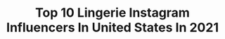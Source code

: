 ---
title: Top 10 Lingerie Instagram Influencers In United States In 2021
description: >-
  Find top lingerie Instagram influencers in United States in 2021. Most popular hashtags: #highheelslover #longlegs #nylons.
platform: Instagram
hits: 876
text_top: See the best Instagram accounts on inBeat.
text_bottom: Our search engine aggregates 876 Instagram influencers like this in United States for you to connect with.
profiles:
  - username: "yaumaryc"
    fullname: >-
      Yaumary Caceres
    bio: >-
      Digital Influencer/Model 📷 SEXY Fundadora/CEO; @dukesitas_lingerie CUENTA ALTERNA: @YAUMARYMODEL Imagen: @dukesproduction VER MAS DE MI⤵
    location: "United States"
    followers: 216861
    engagement: 312
    commentsToLikes: 0.042108
    id: ckf5s5vd5et340j23umvlaynp
    verified: false
    hashtags: "#mortalkombat, #twerk, #andodeshopping, #urbano"
  - username: "chaantellie"
    fullname: >-
      CHANTELLE ✨
    bio: >-
      Curvy Baddie Model | Lingerie Slanger LA 📍 Owner : @sensualselflingerie
    location: "United States"
    followers: 90269
    engagement: 506
    commentsToLikes: 0.027364
    id: ck0w38h1ss4180i19xxc4ebi1
    verified: false
    hashtags: "#halloween"
  - username: "jillgraysonofficial"
    fullname: >-
      Jill Grayson
    bio: >-
      Model/Cosplayer Lingerie and sexy content 👄 DC comics, Rocknroll and video games lover! DM for partnership Facebook:Jill Grayson
    location: "United States"
    followers: 45329
    engagement: 455
    commentsToLikes: 0.042798
    id: ck5c7kj5g7oxx0i111p4c5k7v
    verified: false
    hashtags: "#cosplayofinstagram, #goldeneyes, #elektranatchios, #blondgirl"
  - username: "svetlana_fedorkevich"
    fullname: >-
      Светлана Федоркевич
    bio: >-
      • Love latex, lingerie and high heels👠👙 • Nail service master💅 • Fitness girl 💪
    location: "United States"
    followers: 20995
    engagement: 811
    commentsToLikes: 0.025605
    id: ckapalc0pwkiz0i784av0n2e2
    verified: false
    hashtags: "#whiteshoes, #sportcar, #leatheroutfit, #superhighheels"
  - username: "lifeinbeverlyheels"
    fullname: >-
      Beverly Beal 💋
    bio: >-
      Fashion Blogger @lifeinbeverlyheels Legal Slayer @beverlybeallaw Lingerie Maker @guiltyintimates Contract Creator @thecontractcollection DC|NY|ATL
    location: "United States"
    followers: 43521
    engagement: 378
    commentsToLikes: 0.032128
    id: ck5cbh77effal0i11tgdava76
    verified: false
    hashtags: "#ad, #liketkit, #vote2020, #lifeinbeverlyheels"
  - username: "lolobarrosm"
    fullname: >-
      Lolo Barros M.
    bio: >-
      🧚‍♀️ The Experience of Real Femininity 💋 Beauty & fashion ❤️ Lingerie, high heels & nylons 🧜‍♀️ My alter ego is @mslolobarros 💍 Proud mom & wife
    location: "United States"
    followers: 228167
    engagement: 220
    commentsToLikes: 0.029560
    id: ckap3fdym2ukn0i78luf6b9dr
    verified: false
    hashtags: "#brunettemodel, #nylons, #rajstopy, #legseveryday"
  - username: "vanessa.pur"
    fullname: >-
      Vanessa Pur 💎
    bio: >-
      💃 Woman, Model, YouTuber ❤️ #highheels #pantyhose #stockings #lingerie ⬇️🔥 Hot pics, videos, live chat, contact & DM
    location: "United States"
    followers: 268581
    engagement: 237
    commentsToLikes: 0.019441
    id: ck8t2guw7zgaq0j78xy0bwfko
    verified: false
    hashtags: "#overknees, #stilettohighheels, #blacktights, #overkneeboots"
  - username: "petit_trefle"
    fullname: >-
      ☘ Clover ☘
    bio: >-
      Lingerie enthusiast • Video game nerd • Crazy cat lady • Gemini • I'm Canadian, eh My main account: @petit_trefle.xo Back up: @petit_trefle_
    location: "United States"
    followers: 61166
    engagement: 463
    commentsToLikes: 0.014456
    id: ck8syuejrm1nt0j78dez0fxad
    verified: false
    hashtags: ""
  - username: "curvyelle"
    fullname: >-
      ᴇʟʟᴇ | ᴘʟᴜs ᴍᴏᴅᴇʟ
    bio: >-
      ↠ SINGER PAGE: @ellevalera ↠ @bicoastalmgmt + @breakwallwest ↠ dorky for pinup, lingerie, +swimwear
    location: "United States"
    followers: 31051
    engagement: 293
    commentsToLikes: 0.037238
    id: ck6u7paqpmvei0j719710s7lr
    verified: false
    hashtags: "#mondaymorningdaydreaming"
  - username: "siem_devos"
    fullname: >-
      Siem Devos
    bio: >-
      Mother of Hazel '14 & Magnus '17 | Owner of Bustique lingerie | Love to surround myself with beautiful things 👉🏻 siem.devos@gmail.com
    location: "United States"
    followers: 6688
    engagement: 891
    commentsToLikes: 0.028817
    id: ck6tx1v7uvdmr0j71a1p7pvid
    verified: false
    hashtags: "#koertjesliefde, #annapopsbeliever, #so, #feedthemfeelgood"
---